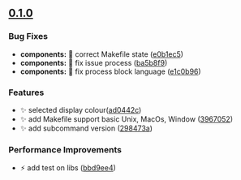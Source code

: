 ## [0.1.0](https://github.com/kubeopsskills/awsp/commits/)


### Bug Fixes

* **components:** :bug: correct Makefile state ([e0b1ec5](https://github.com/kubeopsskills/awsp/commit/e0b1ec5161a92ea0460c1a93188e8bd29d915cd3))
* **components:** :bug: fix issue process ([ba5b8f9](https://github.com/kubeopsskills/awsp/commit/ba5b8f9894d5fb45ebad0d05dcf18ba2b464edb9))
* **components:** :bug: fix process block language ([e1c0b96](https://github.com/kubeopsskills/awsp/commit/e1c0b963458b358b3404726c77af004938e7a446))


### Features

* :sparkles: selected display colour([ad0442c](https://github.com/kubeopsskills/awsp/commit/ad0442c54dbcddb67217b161ab382ab80680c2f4))
* :sparkles: add Makefile support basic Unix, MacOs, Window ([3967052](https://github.com/kubeopsskills/awsp/commit/3967052ab8eb46c41b75c99a0329148d0ca47bff))
* :sparkles: add subcommand version ([298473a](https://github.com/kubeopsskills/awsp/commit/298473a16761e6a043613bdaaa9c38b58a22e80e))


### Performance Improvements

* :zap: add test on libs ([bbd9ee4](https://github.com/kubeopsskills/awsp/commit/bbd9ee48305b0c9295a06f80cff8ea1577c714e8))
